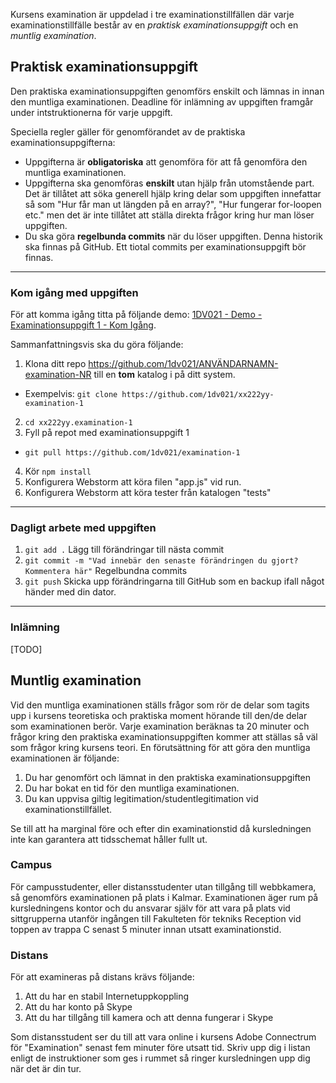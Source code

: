 Kursens examination är uppdelad i tre examinationstillfällen där varje examinationstillfälle består av en *praktisk examinationsuppgift* och en *muntlig examination*.

## Praktisk examinationsuppgift
Den praktiska examinationsuppgiften genomförs enskilt och lämnas in innan den muntliga examinationen. Deadline för inlämning av uppgiften framgår under intstruktionerna för varje uppgift.

Speciella regler gäller för genomförandet av de praktiska examinationsuppgifterna:
- Uppgifterna är **obligatoriska** att genomföra för att få genomföra den muntliga examinationen.
- Uppgifterna ska genomföras **enskilt** utan hjälp från utomstående part. Det är tillåtet att söka generell hjälp kring delar som uppgiften innefattar så som "Hur får man ut längden på en array?", "Hur fungerar for-loopen etc." men det är inte tillåtet att ställa direkta frågor kring hur man löser uppgiften. 
- Du ska göra **regelbunda commits** när du löser uppgiften. Denna historik ska finnas på GitHub. Ett tiotal commits per examinationsuppgift bör finnas.

***

### Kom igång med uppgiften

För att komma igång titta på följande demo: [1DV021 - Demo - Examinationsuppgift 1 - Kom Igång](https://youtu.be/OxQzwQc9VT8).

Sammanfattningsvis ska du göra följande:
1. Klona ditt repo https://github.com/1dv021/ANVÄNDARNAMN-examination-NR till en **tom** katalog i på ditt system.
  * Exempelvis: `git clone https://github.com/1dv021/xx222yy-examination-1`
2. `cd xx222yy.examination-1`
3. Fyll på repot med examinationsuppgift 1
  * `git pull https://github.com/1dv021/examination-1`
4. Kör `npm install`
5. Konfigurera Webstorm att köra filen "app.js" vid run.
6. Konfigurera Webstorm att köra tester från katalogen "tests"

***

### Dagligt arbete med uppgiften
1. `git add .` Lägg till förändringar till nästa commit
2. `git commit -m "Vad innebär den senaste förändringen du gjort? Kommentera här"` Regelbundna commits
3. `git push` Skicka upp förändringarna till GitHub som en backup ifall något händer med din dator.

***

### Inlämning
[TODO]


## Muntlig examination
Vid den muntliga examinationen ställs frågor som rör de delar som tagits upp i kursens teoretiska och praktiska moment hörande till den/de delar som examinationen berör. Varje examination beräknas ta 20 minuter och frågor kring den praktiska examinationsuppgiften kommer att ställas så väl som frågor kring kursens teori. En förutsättning för att göra den muntliga examinationen är följande:

1. Du har genomfört och lämnat in den praktiska examinationsuppgiften
2. Du har bokat en tid för den muntliga examinationen.
3. Du kan uppvisa giltig legitimation/studentlegitimation vid examinationstillfället.

Se till att ha marginal före och efter din examinationstid då kursledningen inte kan garantera att tidsschemat håller fullt ut.

### Campus
För campusstudenter, eller distansstudenter utan tillgång till webbkamera, så genomförs examinationen på plats i Kalmar. Examinationen äger rum på kursledningens kontor och du ansvarar själv för att vara på plats vid sittgrupperna utanför ingången till Fakulteten för tekniks Reception vid toppen av trappa C senast 5 minuter innan utsatt examinationstid.

### Distans
För att examineras på distans krävs följande:

1. Att du har en stabil Internetuppkoppling
2. Att du har konto på Skype
3. Att du har tillgång till kamera och att denna fungerar i Skype

Som distansstudent ser du till att vara online i kursens Adobe Connectrum för "Examination" senast fem minuter före utsatt tid. Skriv upp dig i listan enligt de instruktioner som ges i rummet så ringer kursledningen upp dig när det är din tur.
